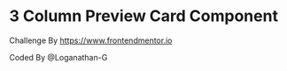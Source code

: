 # 3 Column Preview Card Component

Challenge By https://www.frontendmentor.io

Coded By @Loganathan-G